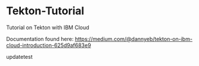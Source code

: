# Tekton-Tutorial
Tutorial on Tekton with IBM Cloud

Documentation found here: https://medium.com/@dannyeb/tekton-on-ibm-cloud-introduction-625d9af683e9

updatetest
